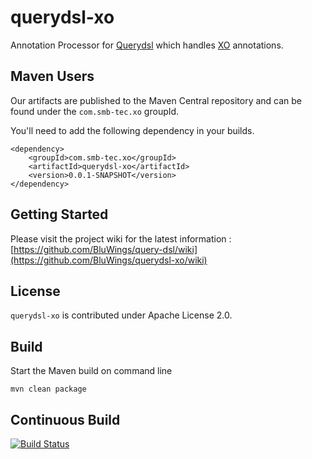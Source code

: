 querydsl-xo
===========

Annotation Processor for [Querydsl](http://www.querydsl.com) which handles [XO](https://github.com/buschmais/xo) annotations.

Maven Users
-----------

Our artifacts are published to the Maven Central repository and can be found under the ``com.smb-tec.xo`` groupId.

You'll need to add the following dependency in your builds.

    <dependency>
        <groupId>com.smb-tec.xo</groupId>
        <artifactId>querydsl-xo</artifactId>
        <version>0.0.1-SNAPSHOT</version>
    </dependency>

Getting Started
---------------

Please visit the project wiki for the latest information : [https://github.com/BluWings/query-dsl/wiki](https://github.com/BluWings/querydsl-xo/wiki)

License
-------

``querydsl-xo`` is contributed under Apache License 2.0.

Build
-----

Start the Maven build on command line

    mvn clean package

Continuous Build
----------------

[![Build Status](https://secure.travis-ci.org/SMB-TEC/querydsl-xo.png)](http://travis-ci.org/SMB-TEC/querydsl-xo)

